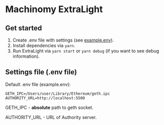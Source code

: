 # Machinomy ExtraLight

## Get started

1. Create .env file with settings (see [example.env](https://github.com/machinomy/extralight/blob/master/example.env)).
2. Install dependencies via `yarn`.
3. Run ExtraLight via `yarn start` or `yarn debug` (if you want to see debug information). 

## Settings file (.env file)

Default .env file (example.env):

```
GETH_IPC=/Users/user/Library/Ethereum/geth.ipc
AUTHORITY_URL=http://localhost:5500
```

GETH_IPC - **absolute** path to geth socket.

AUTHORITY_URL - URL of Authority server.


